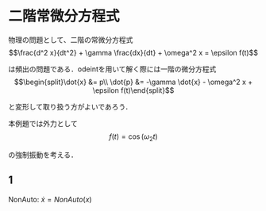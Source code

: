 # 二階常微分方程式

物理の問題として、二階の常微分方程式
$$\frac{d^2 x}{dt^2} + \gamma \frac{dx}{dt} + \omega^2 x = \epsilon f(t)$$

は頻出の問題である．odeintを用いて解く際には一階の微分方程式
$$\begin{split}\dot{x} &= p\\ \dot{p} &= -\gamma \dot{x} - \omega^2 x + \epsilon f(t)\end{split}$$

と変形して取り扱う方がよいであろう．

本例題では外力として
$$f(t) = \cos(\omega_2 t)$$

の強制振動を考える．


## 1
NonAuto:  $\dot{x}=NonAuto(x)$

